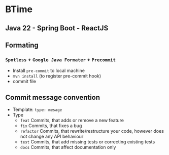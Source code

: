 # BTime
## Java 22 - Spring Boot - ReactJS

## Formating
### `Spotless` + `Google Java Formater` + `Precommit` 
+ Install `pre-commit` to local machine
+ `mvn install` (to register pre-commit hook)
+ commit file 

## Commit message convention
+ Template: `type: mesage`
+ Type
  + `feat` Commits, that adds or remove a new feature
  + `fix` Commits, that fixes a bug
  + `refactor` Commits, that rewrite/restructure your code, however does not change any API behaviour
  + `test` Commits, that add missing tests or correcting existing tests
  + `docs` Commits, that affect documentation only